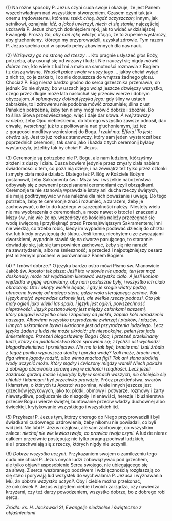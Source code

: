 
\(1\) Na różne sposoby P. Jezus czyni cuda swoje i okazuje, że jest
Panem wszechwładnym nad wszystkiem stworzeniem. Czasem czyni tak jak
onemu trędowatemu, któremu rzekł: *chcę, bądź oczyszczon;* innym, jak
setnikowi, oznajmia: *idź, a jakoś uwierzył, niech ci się stanie;*
najczęściej uzdrawia P. Jezus chorych dotknięciem ręki, jak to widać
w dzisiejszej Ewangelji. Proszą Go, *aby nań rękę włożył*, ufając, że to
zupełnie wystarczy, aby głuchoniemy, którego my przyprowadzili, uzyskał
zdrowie. Tym razem P. Jezus spełnia cud w sposób pełny zbawiennych dla
nas nauk.

\(2\) *Wziąwszy go na stronę od rzeszy ...* Kto pragnie usłyszeć głos
Boży, potrzeba, aby usunął się od wrzawy i ludzi. Nie nauczył się nigdy
*mówić dobrze ten,* kto wiele z ludźmi a mało na samotności rozmawia
z Bogiem i z duszą własną. *Wpuścił palce swoje w uszy jego ...* jakby
chciał wyjąć z nich to, co je zatkało, i co nie dopuszcza do wnętrza
żadnego głosu. Chociaż P. Bóg nieraz bardzo głośno do serca grzesznika
przemawia, on jednak Go nie słyszy, bo w uszach jego wciąż jeszcze
dźwięczy wszystko, czego przez długie może lata nasłuchał się przeciw
wierze i dobrym obyczajom. *A splunąwszy dotknął języka jego:* gdy śliny
w ustach zabraknie, to i zdrowemu nie podobna mówić zrozumiale; ślina
z ust Pańskich potrzebna, żeby ten niemy mógł mówić dobrze i zbożnie. Bo
to ślina Słowa przedwiecznego, więc i daje dar słowa. *A wejrzawszy
w niebo,* żeby Ojcu niebieskiemu, do którego wszystko zawsze odnosił,
dać chwałę, *westchnął*, już to z politowania nad głuchoniemym, już też
z gorącości modlitwy wzniesionej do Boga. *I rzekł mu: Effeta! To jest:
otwórz się.* Jest to już rozkaz stanowczy, który sam jeden wystarczał
bez poprzednich ceremonij, tak samo jako i każda z tych ceremonij byłaby
wystarczyła, jeżeliby tak by chciał P. Jezus.

\(3\) Ceremonje są potrzebne nie P. Bogu, ale nam ludziom, którzyśmy
złożeni z duszy i ciała. Dusza bowiem jedynie przez zmysły ciała nabiera
świadomości o tem, co poza nią dzieje, i na zewnątrz też tylko przez
członki i zmysły ciała może działać. Dlatego też P. Bóg w Kościele Bożym
postanowił, żeby Sakramenta św. i Msza św. i wszelkie nabożeństwa
odbywały się z pewnemi przepisanemi ceremoniami czyli obrządkami.
Ceremonje te nie stanowią wprawdzie istoty ani ducha rzeczy świętych,
ale mają podtrzymywać w nas należne dla nich poważanie i uwagę. Do tego
potrzeba, żeby te ceremonje znać i rozumieć, a zarazem, żeby je
zachowywać, o ile to do każdego w szczególności należy. Niestety wielu
nie ma wyobrażenia o ceremoniach, a może nawet o istocie i znaczeniu
Mszy św., nie wie że np. wszedłszy do kościoła należy przeżegnać się
wodą święconą i przyklęknąć przed Przenajświętszym Sakramentem; inni nie
wiedzą, co trzeba robić, kiedy im wypadnie podawać dziecię do chrztu
św. lub kiedy przystępują do ślubu. Jeśli komu, nieobytemu ze zwyczajami
dworskiemi, wypadnie stawić się na dworze panującego, to starannie
dowiaduje się, jak się tam powinien zachować, żeby się nie narazić
na zawstydzenie, albo na śmieszność; a przecież i najpotężniejszy cesarz
jest mizernym prochem w porównaniu z Panem Bogiem.

\(4\) * I mówił dobrze.* O języku bardzo ostro mówi Pismo św. Mianowicie
Jakób św. Apostoł tak pisze: *Jeśli kto w słowie nie upada, ten jest mąż
doskonały; może też wędzidłem kierować wszystko ciało. A jeśli koniom
wędzidła w gębę wprawiamy, aby nam posłuszne były, i wszystko ich ciało
obracamy. Oto i okręty wielkie będąc, i gdy je srogie wiatry pędzą,
obracane bywają od małego steru, gdzie wola sterującego zechce. Tak
i język małyć wprawdzie członek jest, ale wielkie rzeczy podnosi. Oto
jak mały ogień jako wielki las spala. I język jest ogień, powszechność
nieprawości. Język postanowiony jest między członkami naszemi,
który plugawi wszystko ciało i zapalony od piekła, zapala koło
narodzenia naszego. Albowiem wszystko przyrodzenie zwierząt i ptaków,
i płazów, i innych uskromione bywa i ukrócone jest od przyrodzenia
ludzkiego. Lecz języka żaden z ludzi nie może ukrócić; złe niespokojne,
pełen jest jadu śmiertelnego. Przezeń błogosławimy Boga i Ojca,
i przezeń przeklinamy ludzi, którzy na podobieństwo Boże sprawieni są;
z tychże ust wychodzi błogosławieństwo i przeklęctwo. Nie ma to tak być,
bracia moi. Izali źródło z tegoż poniku wypuszcza słodką i gorzką wodę?
Izali może, bracia moi, figa winne jagody rodzić; albo winna macica
figi? Tak ani słona słodkiej wody uczynić może. Który mądry i ćwiczony
między wami? Niech pokaże z dobrego obcowania sprawę swą w cichości
i mądrości. Lecz jeżeli zazdrość gorzką macie i sporyby były w sercach
waszych; nie chciejcie się chlubić i kłamcami być przeciwko prawdzie.*
Prócz przekleństwa, swarów i kłamstwa, o których tu Apostoł wspomina,
wiele innych jeszcze jest grzechów językowych, jako to: plotki, obmowy
i potwarze, rozmowy i żarty niewstydliwe, podjudzanie do niezgody
i nienawiści, herezje i bluźnierstwa przeciw Bogu i wierze świętej,
buntowanie przeciw władzy duchownej albo świeckiej, krytykowanie
wszystkiego i wszystkich itd.

\(5\) Przykazał P. Jezus tym, którzy chorego do Niego przyprowadzili
i byli świadkami cudownego uzdrowienia, żeby nikomu nie powiadali, co
byli widzieli. Nie lubi P. Jezus rozgłosu, ale sam zachowuje, co
wszystkim zaleca: *niechaj nie wie lewica twoja, co prawica twoja
czyni.* A ludzie nieraz całkiem przeciwnie postępują; nie tylko pragną
pochwał ludzkich, ale i przechwalają się z rzeczy, których nigdy nie
uczynili.

\(6\) *Dobrze wszystko uczynił*. Przykazaniem swojem o zamilczeniu tego
cudu nie chciał P. Jezus onych ludzi zobowiązywać pod grzechem,
ale tylko objawił usposobienie Serca swojego, nie ubiegającego się
za sławą. Z serca wezbranego podziwem i wdzięcznością rozgłaszają co się
stało i porywają lud wszystek do wychwalania P. Jezusa i wyznawania Mu,
*że dobrze wszystko uczynił*. Oby i ciebie można przekonać, że cokolwiek
P. Jezus względem ciebie i twoich zarządza, czy nawiedza krzyżami, czy
też darzy powodzeniem, wszystko dobrze, bo z dobrego robi serca.

*Źródło: ks. H. Jackowski SI, Ewangelje niedzielne i świąteczne z objaśnieniami*
